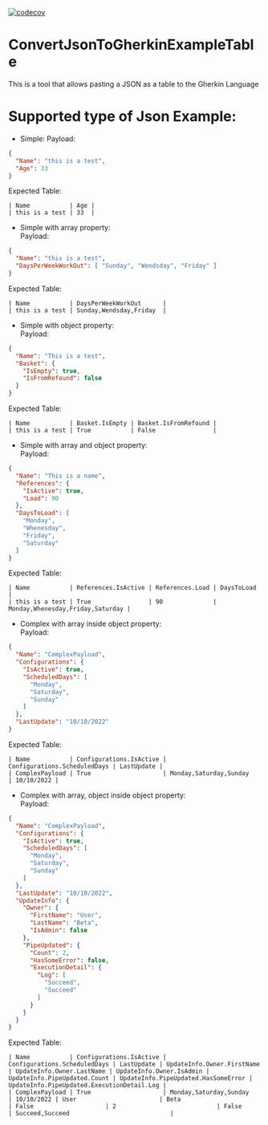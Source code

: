 [![codecov](https://codecov.io/gh/afborgesDev/SpecFlowPasteJsonAsTable/branch/main/graph/badge.svg)](https://codecov.io/gh/afborgesDev/SpecFlowPasteJsonAsTable)

# ConvertJsonToGherkinExampleTable
This is a tool that allows pasting a JSON  as a table to the Gherkin Language

# Supported type of Json Example:

- Simple:
Payload:  
```json
{
  "Name": "this is a test",
  "Age": 33
}
```

Expected Table:  
```gherkin
| Name           | Age |
| this is a test | 33  |
```

- Simple with array property:  
Payload:  
```json
{
  "Name": "this is a test",
  "DaysPerWeekWorkOut": [ "Sunday", "Wendsday", "Friday" ]
}
```
Expected Table:  
```gherkin
| Name           | DaysPerWeekWorkOut      |
| this is a test | Sunday,Wendsday,Friday  |
```

- Simple with object property:  
Payload: 
```json
{
  "Name": "This is a test",
  "Basket": {
    "IsEmpty": true,
    "IsFromRefound": false
  }
}
```
Expected Table:  
```gherkin
| Name           | Basket.IsEmpty | Basket.IsFromRefound |
| this is a test | True           | False                |
```

- Simple with array and object property:  
Payload: 
```json
{
  "Name": "This is a name",
  "References": {
    "IsActive": true,
    "Load": 90
  },
  "DaysToLoad": [
    "Monday",
    "Whenesday",
    "Friday",
    "Saturday"
  ]
}
```
Expected Table:  
```gherkin
| Name           | References.IsActive | References.Load | DaysToLoad                       |
| this is a test | True                | 90              | Monday,Whenesday,Friday,Saturday |
```

- Complex with array inside object property:  
Payload:  
```json
{
  "Name": "ComplexPayload",
  "Configurations": {
    "IsActive": true,
    "ScheduledDays": [
      "Monday",
      "Saturday",
      "Sunday"
    ]
  },
  "LastUpdate": "10/10/2022"
}
```
Expected Table:  
```gherkin
| Name           | Configurations.IsActive | Configurations.ScheduledDays | LastUpdate |
| ComplexPayload | True                    | Monday,Saturday,Sunday       | 10/10/2022 |
```

- Complex with array, object inside object property:  
Payload:  
```json
{
  "Name": "ComplexPayload",
  "Configurations": {
    "IsActive": true,
    "ScheduledDays": [
      "Monday",
      "Saturday",
      "Sunday"
    ]
  },
  "LastUpdate": "10/10/2022",
  "UpdateInfo": {
    "Owner": {
      "FirstName": "User",
      "LastName": "Beta",
      "IsAdmin": false
    },
    "PipeUpdated": {
      "Count": 2,
      "HasSomeError": false,
      "ExecutionDetail": {
        "Log": [
          "Succeed",
          "Succeed"
        ]
      }
    }
  }
}
```
Expected Table:  
```gherkin
| Name           | Configurations.IsActive | Configurations.ScheduledDays | LastUpdate | UpdateInfo.Owner.FirstName | UpdateInfo.Owner.LastName | UpdateInfo.Owner.IsAdmin | UpdateInfo.PipeUpdated.Count | UpdateInfo.PipeUpdated.HasSomeError | UpdateInfo.PipeUpdated.ExecutionDetail.Log |
| ComplexPayload | True                    | Monday,Saturday,Sunday       | 10/10/2022 | User                       | Beta                      | False                    | 2                            | False                               | Succeed,Succeed                            |
```
